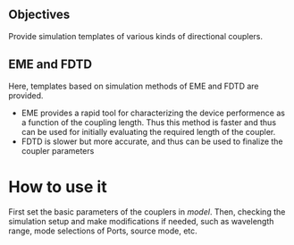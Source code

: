 ## Objectives
Provide simulation templates of various kinds of directional couplers.  

## EME and FDTD
Here, templates based on simulation methods of EME and FDTD are provided. 
- EME provides a rapid tool for characterizing the device performence as a function of the coupling length. Thus this method is faster and thus can be used for initially evaluating the required length of the coupler.
- FDTD is slower but  more accurate, and thus can be used to finalize the coupler parameters 

# How to use it
First set the basic parameters of the couplers in *model*. Then,  checking the simulation setup and make modifications if needed, such as wavelength range,  mode selections of Ports, source mode, etc. 



